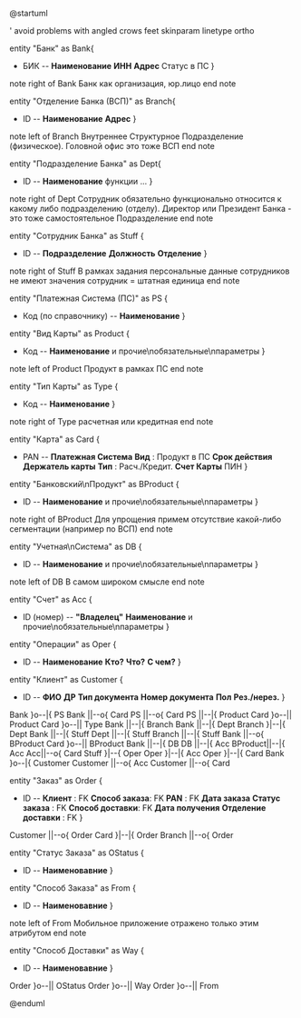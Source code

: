 @startuml

' avoid problems with angled crows feet
skinparam linetype ortho

entity "Банк" as Bank{
* БИК
--
**Наименование**
**ИНН**
**Адрес**
Статус в ПС
}

note right of Bank 
Банк как организация,
юр.лицо
end note

entity "Отделение Банка (ВСП)" as Branch{
* ID
--
**Наименование**
**Адрес**
}

note left of Branch 
Внутреннее Структурное
Подразделение (физическое).
Головной офис это тоже ВСП
end note

entity "Подразделение Банка" as Dept{
* ID
--
**Наименование**
функции ...
}

note right of Dept
Сотрудник обязательно функционально относится
к какому либо подразделению (отделу).
Директор или Президент Банка -
это тоже самостоятельное Подразделение
end note


entity "Сотрудник Банка" as Stuff {
* ID
--
**Подразделение**
**Должность**
**Отделение**
}

note right of Stuff
В рамках задания
персональные данные сотрудников
не имеют значения
сотрудник = штатная единица
end note

entity "Платежная Система (ПС)" as PS {
* Код (по справочнику)
--
**Наименование**
}

entity "Вид Карты" as Product {
* Код
--
**Наименование**
и прочие\nобязательные\nпараметры
}

note left of Product
Продукт
в рамках ПС
end note

entity "Тип Карты" as Type {
* Код
--
**Наименование**
}

note right of Type
расчетная
или кредитная
end note

entity "Карта" as Card {
* PAN
--
**Платежная Система**
**Вид** : Продукт в ПС
**Срок действия**
**Держатель карты**
**Тип** : Расч./Кредит.
**Счет Карты**
ПИН
}

entity "Банковский\nПродукт" as BProduct {
* ID
--
**Наименование**
и прочие\nобязательные\nпараметры
}

note right of BProduct 
Для упрощения примем отсутствие
какой-либо сегментации (например по ВСП)
end note

entity "Учетная\nСистема" as DB {
* ID
--
**Наименование**
и прочие\nобязательные\nпараметры
}

note left of DB
В самом широком смысле
end note


entity "Счет" as Acc {
* ID (номер)
--
**"Владелец"**
**Наименование**
и прочие\nобязательные\nпараметры
}

entity "Операции" as Oper {
* ID
--
**Наименование**
**Кто?**
**Что?**
**С чем?**
}

entity "Клиент" as Customer {
* ID 
--
**ФИО**
**ДР**
**Тип документа**
**Номер документа**
**Пол**
**Рез./нерез.**
}

Bank }o--|{ PS 
Bank ||--o{ Card
PS ||--o{ Card
PS ||--|{ Product
Card }o--|| Product
Card }o--|| Type
Bank ||--|{ Branch
Bank ||--|{ Dept
Branch }|--|{ Dept 
Bank ||--|{ Stuff
Dept ||--|{ Stuff
Branch ||--|{ Stuff
Bank ||--o{ BProduct
Card }o--|| BProduct
Bank ||--|{ DB
DB ||--|{ Acc
BProduct||--|{ Acc
Acc||--o{ Card
Stuff }|--{ Oper
Oper }|--|{ Acc
Oper }|--|{ Card
Bank }o--|{ Customer
Customer ||--o{ Acc
Customer ||--o{ Card

entity "Заказ" as Order {
* ID 
--
**Клиент** : FK
**Способ заказа**: FK
**PAN** : FK
**Дата заказа**
**Статус заказа** : FK
**Способ доставки**: FK
**Дата получения**
**Отделение доставки** : FK
}

Customer ||--o{ Order
Card }|--|{ Order
Branch ||--o{ Order

entity "Статус Заказа" as OStatus {
* ID 
--
**Наименовавние**
}

entity "Способ Заказа" as From {
* ID 
--
**Наименовавние**
}

note left of From
Мобильное приложение
отражено только этим
атрибутом
end note

entity "Способ Доставки" as Way {
* ID 
--
**Наименовавние**
}

Order }o--|| OStatus 
Order }o--|| Way 
Order }o--|| From 


@enduml
